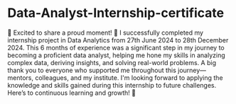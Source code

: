 # Data-Analyst-Internship-certificate

🎉 Excited to share a proud moment! 🎉
I successfully completed my internship project in Data Analytics from 27th June 2024 to 28th December 2024. This 6 months of experience was a significant step in my journey to becoming a proficient data analyst, helping me hone my skills in analyzing complex data, deriving insights, and solving real-world problems.
A big thank you to everyone who supported me throughout this journey—mentors, colleagues, and my institute. I'm looking forward to applying the knowledge and skills gained during this internship to future challenges.
Here’s to continuous learning and growth! 🚀
